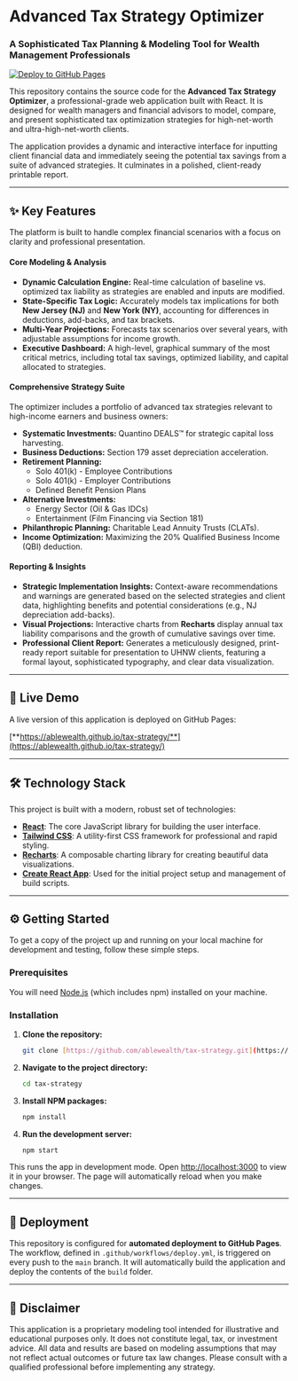# Advanced Tax Strategy Optimizer

### A Sophisticated Tax Planning & Modeling Tool for Wealth Management Professionals

[![Deploy to GitHub Pages](https://github.com/ablewealth/tax-strategy/actions/workflows/deploy.yml/badge.svg)](https://github.com/ablewealth/tax-strategy/actions/workflows/deploy.yml)

This repository contains the source code for the **Advanced Tax Strategy Optimizer**, a professional-grade web application built with React. It is designed for wealth managers and financial advisors to model, compare, and present sophisticated tax optimization strategies for high-net-worth and ultra-high-net-worth clients.

The application provides a dynamic and interactive interface for inputting client financial data and immediately seeing the potential tax savings from a suite of advanced strategies. It culminates in a polished, client-ready printable report.

---

## ✨ Key Features

The platform is built to handle complex financial scenarios with a focus on clarity and professional presentation.

#### Core Modeling & Analysis
* **Dynamic Calculation Engine:** Real-time calculation of baseline vs. optimized tax liability as strategies are enabled and inputs are modified.
* **State-Specific Tax Logic:** Accurately models tax implications for both **New Jersey (NJ)** and **New York (NY)**, accounting for differences in deductions, add-backs, and tax brackets.
* **Multi-Year Projections:** Forecasts tax scenarios over several years, with adjustable assumptions for income growth.
* **Executive Dashboard:** A high-level, graphical summary of the most critical metrics, including total tax savings, optimized liability, and capital allocated to strategies.

#### Comprehensive Strategy Suite
The optimizer includes a portfolio of advanced tax strategies relevant to high-income earners and business owners:
* **Systematic Investments:** Quantino DEALS™ for strategic capital loss harvesting.
* **Business Deductions:** Section 179 asset depreciation acceleration.
* **Retirement Planning:**
    * Solo 401(k) - Employee Contributions
    * Solo 401(k) - Employer Contributions
    * Defined Benefit Pension Plans
* **Alternative Investments:**
    * Energy Sector (Oil & Gas IDCs)
    * Entertainment (Film Financing via Section 181)
* **Philanthropic Planning:** Charitable Lead Annuity Trusts (CLATs).
* **Income Optimization:** Maximizing the 20% Qualified Business Income (QBI) deduction.

#### Reporting & Insights
* **Strategic Implementation Insights:** Context-aware recommendations and warnings are generated based on the selected strategies and client data, highlighting benefits and potential considerations (e.g., NJ depreciation add-backs).
* **Visual Projections:** Interactive charts from **Recharts** display annual tax liability comparisons and the growth of cumulative savings over time.
* **Professional Client Report:** Generates a meticulously designed, print-ready report suitable for presentation to UHNW clients, featuring a formal layout, sophisticated typography, and clear data visualization.

---

## 🚀 Live Demo

A live version of this application is deployed on GitHub Pages:

[**https://ablewealth.github.io/tax-strategy/**](https://ablewealth.github.io/tax-strategy/)

---

## 🛠️ Technology Stack

This project is built with a modern, robust set of technologies:

* **[React](https://reactjs.org/)**: The core JavaScript library for building the user interface.
* **[Tailwind CSS](https://tailwindcss.com/)**: A utility-first CSS framework for professional and rapid styling.
* **[Recharts](https://recharts.org/)**: A composable charting library for creating beautiful data visualizations.
* **[Create React App](https://create-react-app.dev/)**: Used for the initial project setup and management of build scripts.

---

## ⚙️ Getting Started

To get a copy of the project up and running on your local machine for development and testing, follow these simple steps.

### Prerequisites
You will need [Node.js](https://nodejs.org/) (which includes npm) installed on your machine.

### Installation

1.  **Clone the repository:**
    ```sh
    git clone [https://github.com/ablewealth/tax-strategy.git](https://github.com/ablewealth/tax-strategy.git)
    ```

2.  **Navigate to the project directory:**
    ```sh
    cd tax-strategy
    ```

3.  **Install NPM packages:**
    ```sh
    npm install
    ```

4.  **Run the development server:**
    ```sh
    npm start
    ```

This runs the app in development mode. Open [http://localhost:3000](http://localhost:3000) to view it in your browser. The page will automatically reload when you make changes.

---

## 🚢 Deployment

This repository is configured for **automated deployment to GitHub Pages**. The workflow, defined in `.github/workflows/deploy.yml`, is triggered on every push to the `main` branch. It will automatically build the application and deploy the contents of the `build` folder.

---

## 📄 Disclaimer

This application is a proprietary modeling tool intended for illustrative and educational purposes only. It does not constitute legal, tax, or investment advice. All data and results are based on modeling assumptions that may not reflect actual outcomes or future tax law changes. Please consult with a qualified professional before implementing any strategy.

